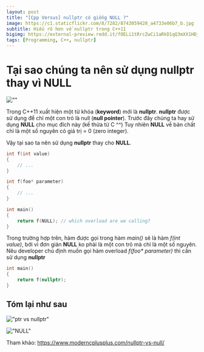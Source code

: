 ```yaml
---
layout: post
title: "[Cpp Versus] nullptr có giống NULL ?"
image: https://c1.staticflickr.com/8/7282/8743059428_a4733e06b7_b.jpg
subtitle: Hiểu rõ hơn về nullptr trong C++11
bigimg: https://external-preview.redd.it/fOELi1tRrcZwCi1aRkD1qQ3mXX1HDjF-E6J3GQXxn1Y.jpg?auto=webp&s=e919d930d17cd605cf9eae7feb01fcd36ffc853e
tags: [Programming, C++, nullptr]
---
```

# Tại sao chúng ta nên sử dụng **nullptr** thay vì **NULL**

![""](https://hownot2code.files.wordpress.com/2016/06/16k4l4.jpg)

Trong C++11 xuất hiện một từ khóa (**keyword**) mới là **nullptr**.
**nullptr** được sử dụng để chỉ một con trỏ là null (**null pointer**).
Trước đây chúng ta hay sử dụng **NULL** cho mục đích này (kế thừa từ C ^^)
Tuy nhiên **NULL** về bản chất chỉ là một số nguyên có giá trị = 0 (zero integer).

Vậy tại sao ta nên sử dụng **nullptr** thay cho **NULL**.

```cpp
int f(int value)
{
    // ...
}

int f(foo* parameter)
{
    // ...
}

int main()
{
    return f(NULL); // which overload are we calling?
}
```

Trong trường hợp trên, hàm được gọi trong hàm *main()* sẽ là hàm *f(int value)*, bởi vì đơn giản **NULL** ko phải là một con trỏ mà chỉ là một số nguyên.
Nêu developer chủ định muốn gọi hàm overload *f(foo\* parameter)* thì cần sử dụng **nullptr**

```cpp
int main()
{
    return f(nullptr);
}
```

## Tóm lại như sau

!["ptr vs nullptr"](https://encrypted-tbn0.gstatic.com/images?q=tbn:ANd9GcRXI7HSCPpfBpi5RMjnJ2I82q2DevkhuWbMNLvzCh3SEqbPRDF4 "ptr vs nullptr")

!["NULL"](https://i1.wp.com/blog.feabhas.com/wp-content/uploads/2015/06/image7.png "NULL")

Tham khảo:
<https://www.moderncplusplus.com/nullptr-vs-null/>